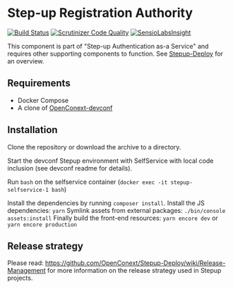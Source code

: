 Step-up Registration Authority
==============================

[![Build Status](https://travis-ci.org/OpenConext/Stepup-RA.svg)](https://travis-ci.org/OpenConext/Stepup-RA) [![Scrutinizer Code Quality](https://scrutinizer-ci.com/g/OpenConext/Stepup-RA/badges/quality-score.png?b=develop)](https://scrutinizer-ci.com/g/OpenConext/Stepup-RA/?branch=develop) [![SensioLabsInsight](https://insight.sensiolabs.com/projects/8f9557e9-d8b8-4625-9e2a-60587d3cb3f0/mini.png)](https://insight.sensiolabs.com/projects/8f9557e9-d8b8-4625-9e2a-60587d3cb3f0)

This component is part of "Step-up Authentication as-a Service" and requires other supporting components to function. See [Stepup-Deploy](https://github.com/OpenConext/Stepup-Deploy) for an overview. 

## Requirements

 * Docker Compose
 * A clone of [OpenConext-devconf](https://github.com/OpenConext/OpenConext-devconf/)

## Installation

Clone the repository or download the archive to a directory. 

Start the devconf Stepup environment with SelfService with local code inclusion (see devconf readme for details).   

Run `bash` on the selfservice container (`docker exec -it stepup-selfservice-1 bash`) 

Install the dependencies by running `composer install`.
Install the JS dependencies: `yarn`
Symlink assets from external packages: `./bin/console assets:install`
Finally build the front-end resources: `yarn encore dev` or `yarn encore production`

## Release strategy
Please read: https://github.com/OpenConext/Stepup-Deploy/wiki/Release-Management for more information on the release strategy used in Stepup projects.
